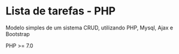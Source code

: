 # Lista de tarefas - PHP

Modelo simples de um sistema CRUD, utilizando PHP, Mysql, Ajax e Bootstrap

PHP >= 7.0
